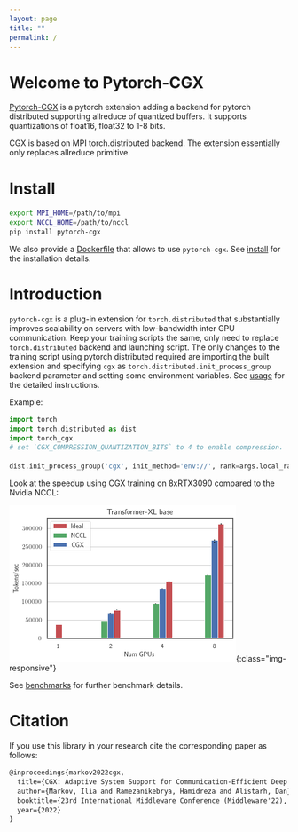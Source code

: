 ```yaml
---
layout: page
title: ""
permalink: /
---
```


# Welcome to Pytorch-CGX
[Pytorch-CGX](https://github.com/IST-DASLab/torch_cgx) is a pytorch extension adding a backend for pytorch distributed supporting allreduce of quantized buffers.
It supports quantizations of float16, float32 to 1-8 bits.

CGX is based on MPI torch.distributed backend. The extension essentially only replaces allreduce primitive.

# Install
```bash
export MPI_HOME=/path/to/mpi
export NCCL_HOME=/path/to/nccl
pip install pytorch-cgx
```

We also provide a [Dockerfile](https://github.com/IST-DASLab/torch_cgx/blob/master/Dockerfile) that allows to use `pytorch-cgx`.
See [install](/install) for the installation details.

# Introduction
`pytorch-cgx` is a plug-in extension for `torch.distributed` that substantially improves scalability on servers with low-bandwidth inter GPU communication.
Keep your training scripts the same, only need to replace `torch.distributed` backend and launching script.
The only changes to the training script using pytorch distributed required
are importing the built extension and specifying `cgx` as `torch.distributed.init_process_group` backend parameter and setting some environment variables.
See [usage](/usage) for the detailed instructions.

Example:
``` python
import torch
import torch.distributed as dist
import torch_cgx
# set `CGX_COMPRESSION_QUANTIZATION_BITS` to 4 to enable compression.

dist.init_process_group('cgx', init_method='env://', rank=args.local_rank)
```

Look at the speedup using CGX training on 8xRTX3090 compared to the Nvidia NCCL:

![Transformer-XL base](/assets/images/TXL_comparison.png){:class="img-responsive"}

See [benchmarks](/benchmarks) for further benchmark details.


# Citation
If you use this library in your research cite the corresponding paper as follows:
```tex
@inproceedings{markov2022cgx,
  title={CGX: Adaptive System Support for Communication-Efficient Deep Learning},
  author={Markov, Ilia and Ramezanikebrya, Hamidreza and Alistarh, Dan},
  booktitle={23rd International Middleware Conference (Middleware'22), November 7--11, 2022, Quebec, QC, Canada},
  year={2022}
}
```